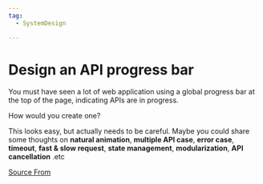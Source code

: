 ```yaml
---
tag:
  - SystemDesign

---
```

  
# Design an API progress bar

You must have seen a lot of web application using a global progress bar at the top of the page, indicating APIs are in progress.

How would you create one?

This looks easy, but actually needs to be careful. Maybe you could share some thoughts on **natural animation**, **multiple API case**, **error case**, **timeout**, **fast & slow request**, **state management**, **modularization**, **API cancellation** .etc


[Source From](https://bigfrontend.dev/design/Design-an-API-progress-bar)

  